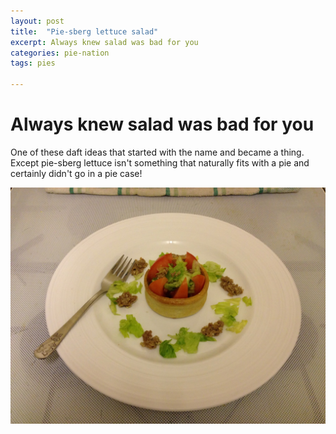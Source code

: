 ```yaml
---
layout: post
title:  "Pie-sberg lettuce salad"
excerpt: Always knew salad was bad for you
categories: pie-nation
tags: pies

---
```


# Always knew salad was bad for you

One of these daft ideas that started with the name and became a thing.  Except pie-sberg lettuce isn't something that naturally fits with a pie and certainly didn't go in a pie case!

![Pie-sberg lettuce salad](/assets/2013-01-21-pie-sberg-lettuce-salad.jpeg)